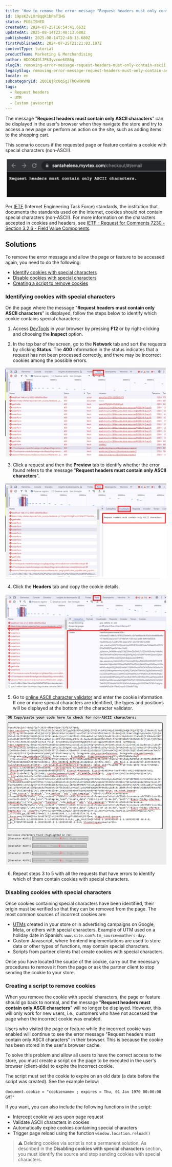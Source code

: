 ```yaml
---
title: 'How to remove the error message "Request headers must only contain ASCII characters"'
id: 19psKZvLXrBqqK1bPaTIHG
status: PUBLISHED
createdAt: 2024-07-25T16:54:41.663Z
updatedAt: 2025-08-14T22:48:13.680Z
publishedAt: 2025-08-14T22:48:13.680Z
firstPublishedAt: 2024-07-25T21:21:03.197Z
contentType: tutorial
productTeam: Marketing & Merchandising
author: 6DODK49lJPk3yvcoe6GB6g
slugEN: removing-error-message-request-headers-must-only-contain-ascii
legacySlug: removing-error-message-request-headers-must-only-contain-ascii
locale: en
subcategoryId: 2Q0IQjRcOqSgJTh6wRHVMB
tags:
  - Request headers
  - UTM
  - Custom javascript
---
```


The message "__Request headers must contain only ASCII characters__" can be displayed in the user's browser when they navigate the store and try to access a new page or perform an action on the site, such as adding items to the shopping cart.

This scenario occurs if the requested page or feature contains a cookie with special characters (non-ASCII).

![ascii_1](https://raw.githubusercontent.com/vtexdocs/help-center-content/refs/heads/main/docs/en/troubleshooting/store-operations/removing-error-message-request-headers-must-only-contain-ascii_1.png)

Per [IETF](https://www.ietf.org/) (Internet Engineering Task Force) standards, the institution that documents the standards used on the internet, cookies should not contain special characters (non-ASCII). For more information on the characters accepted in cookies and headers, see [IETF - Request for Comments 7230 - Section 3.2.6 - Field Value Components](https://datatracker.ietf.org/doc/html/rfc7230#section-3.2.6).

## Solutions

To remove the error message and allow the page or feature to be accessed again, you need to do the following:

- [Identify cookies with special characters](#identifying-cookies-with-special-characters)
- [Disable cookies with special characters](#disabling-cookies-with-special-characters)
- [Creating a script to remove cookies](#creating-a-script-to-remove-cookies)

### Identifying cookies with special characters

On the page where the message "__Request headers must contain only ASCII characters__" is displayed, follow the steps below to identify which cookie contains special characters:

1. Access [DevTools](https://help.vtex.com/pt/tutorial/products-and-skus-beta--2ig7TmROlirWirZjFWZ3By) in your browser by pressing **F12** or by right-clicking and choosing the **Inspect** option.

  2. In the top bar of the screen, go to the **Network** tab and sort the requests by clicking **Status**. The **400** information in the status indicates that a request has not been processed correctly, and there may be incorrect cookies among the possible errors. 

![ascii 2](https://raw.githubusercontent.com/vtexdocs/help-center-content/refs/heads/main/docs/en/troubleshooting/store-operations/removing-error-message-request-headers-must-only-contain-ascii_2.png)

3. Click a request and then the **Preview** tab to identify whether the error found refers to the message "**Request headers must contain only ASCII characters**".

![ascii 3](https://raw.githubusercontent.com/vtexdocs/help-center-content/refs/heads/main/docs/en/troubleshooting/store-operations/removing-error-message-request-headers-must-only-contain-ascii_3.png)

4. Click the **Headers** tab and copy the cookie details.

![ascii 4](https://raw.githubusercontent.com/vtexdocs/help-center-content/refs/heads/main/docs/en/troubleshooting/store-operations/removing-error-message-request-headers-must-only-contain-ascii_4.png) 

5. Go to [online ASCII character validator](https://pages.cs.wisc.edu/~markm/ascii.html) and enter the cookie information. If one or more special characters are identified, the types and positions will be displayed at the bottom of the character validator.    

![ascii 5](https://raw.githubusercontent.com/vtexdocs/help-center-content/refs/heads/main/docs/en/troubleshooting/store-operations/removing-error-message-request-headers-must-only-contain-ascii_5.png)  

6. Repeat steps 3 to 5 with all the requests that have errors to identify which of them contain cookies with special characters.     

### Disabling cookies with special characters

Once cookies containing special characters have been identified, their origin must be verified so that they can be removed from the page. The most common sources of incorrect cookies are:

- [UTMs](https://help.vtex.com/pt/tutorial/o-que-sao-as-utms-internas-utmi-cp-utmi-pc-e-utmi-p--5Pvo8ufYWs00AUeCCEY68a) created in your store or in advertising campaigns on Google, Meta, or others with special characters. Example of UTM used on a holiday date in Spanish: `www.site.com?utm_source=mothers-day`.
- Custom Javascript, where frontend implementations are used to store data or other types of functions, may contain special characters.
- Scripts from partner clients that create cookies with special characters.

Once you have located the source of the cookie, carry out the necessary procedures to remove it from the page or ask the partner client to stop sending the cookie to your store.

### Creating a script to remove cookies

When you remove the cookie with special characters, the page or feature should go back to normal, and the message "__Request headers must contain only ASCII characters__" will no longer be displayed. However, this will only work for new users, i.e., customers who have not accessed the page when the incorrect cookie was enabled.

Users who visited the page or feature while the incorrect cookie was enabled will continue to see the error message "Request headers must contain only ASCII characters" in their browser. This is because the cookie has been stored in the user's browser cache.

To solve this problem and allow all users to have the correct access to the store, you must create a script on the page to be executed in the user's browser (client-side) to expire the incorrect cookie.

The script must set the cookie to expire on an old date (a date before the script was created). See the example below:

`document.cookie = "cookiename= ; expires = Thu, 01 Jan 1970 00:00:00 GMT"`  

If you want, you can also include the following functions in the script:
- Intercept cookie values upon page request
- Validate ASCII characters in cookies
- Automatically expire cookies containing special characters
- Trigger page reload using the function `window.location.reload()`  

> ⚠️ Deleting cookies via script is not a permanent solution. As described in the **Disabling cookies with special characters** section, you must identify the source and stop sending cookies with special characters.
